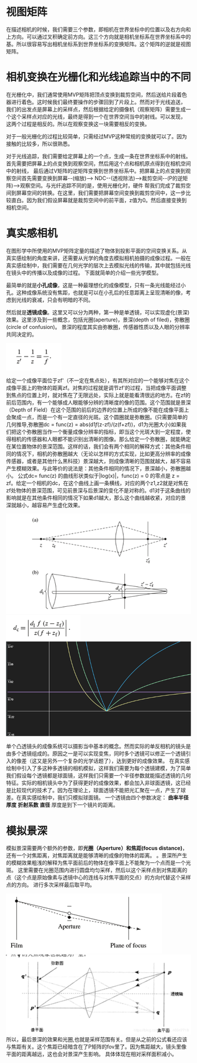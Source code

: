 # 视图矩阵
在描述相机的时候，我们需要三个参数，即相机在世界坐标中的位置以及右方向和上方向。可以通过叉积确定前方向。这三个方向就是相机坐标系在世界坐标系中的基。所以很容易写出相机坐标系到世界坐标系的变换矩阵。这个矩阵的逆就是视图矩阵。

# 相机变换在光栅化和光线追踪当中的不同
在光栅化中，我们通常使用MVP矩阵把顶点变换到裁剪空间，然后送给片段着色器进行着色。这时候我们最终要操作的步骤回到了片段上。然而对于光线追送，
我们的出发点是屏幕上的采样点，然后根据给定的摄像机（观察矩阵）需要生成一个这个采样点对应的光线，最终是得到一个在世界空间当中的射线。可以发现，
这两个过程是相反的。所以在观察变换这一块需要相反的变换。

对于一般光栅化的过程比较简单，只需经过MVP这种常规的变换就可以了。因为接触的比较多，所以很熟悉。

对于光线追踪，我们需要给定屏幕上的一个点，生成一条在世界坐标系中的射线。首先需要把屏幕上的点变换到观察空间，然后用这个点和相机原点得到在相机空间中的射线，
最后通过V矩阵的逆矩阵变换到世界坐标系中。把屏幕上的点变换到观察空间首先需要变换到屏幕--(缩放)--> NDC--(透视除法)-->裁剪空间--(P的逆矩阵)-->观察空间。与光纤追踪不同的是，使用光栅化时，硬件
帮我们完成了裁剪空间到屏幕空间的转换。在这里，我们需要把屏幕空间变换到裁剪空间中，这一步比较直白。因为我们假设屏幕就是裁剪空间中的前平面，z值为0。然后直接变换到相机空间。

# 真实感相机
在图形学中所使用的MVP矩阵定量的描述了物体到投影平面的空间变换关系。从真实感绘制的角度来讲，还需要从光学的角度去模拟相机拍摄的成像过程。一般在真实感绘制中，我们需要在几何光学的层次上去模拟光线的传输，其中就包括光线在镜头中的传播以及成像的过程。
下面就简单的介绍一些光学模型。

最简单的就是**小孔成像**，这是一种最理想化的成像模型，只有一条光线能经过小孔。这种成像系统没有焦距，也就是可以在小孔后的任意距离上呈现清晰的像，考虑到光线的衰减，只会有明暗的不同。


然后就是**透镜成像**。这里又可以分为两种，第一种是单透镜，可以实现虚化(景深)效果。这里涉及到一些概念，包括光圈(aperture)，景深(depth of filed)，弥散圈(circle of confusion)。
景深的程度其实由弥散圈，传感器性质以及人眼的分辨率共同决定的。

![](img/1.png)

给定一个成像平面位于zf'（不一定在焦点处），有其所对应的一个能够对焦在这个成像平面上的物体的距离zf。对焦的过程就是调节zf'的过程，当把成像平面调整到焦点的位置上时，就对焦在了无限远处，实际上就是能看清很远的地方。在zf的前后范围内，有一个能够成人眼能够分辨的清晰度的像的范围。这个范围就是景深（Depth of Field）在这个范围的前后的边界的位置上所成的像不能在成像平面上会聚成一点，而是一个有一定直径的光斑。这个圆圈就是弥散圈。(只需要简单的几何推导,弥散圈dc = func(z) = abs(d1*f*(z-zf)/(z(f+zf))，d1为光圈大小)如果我们把这个弥散圈当作一个衡量成像分辨率的指标，即当这个光斑大到一定程度，使得相机的传感器和人眼都不能识别出清晰的图像。那么给定一个弥散圈，就能确定在某位置物体的景深范围。这样的话，我们会有两个相同的解释方式：其他条件相同的情况下，相机的弥散圈越大（无论以怎样的方式实现，比如更高分辨率的成像传感器，或者是其他什么黑科技）景深越大，则成像清晰的范围就越大，越不容易产生模糊效果。与此等价的说法是：其他条件相同的情况下，景深越小，弥散圈越小。
公式dc= func(z) 的曲线形状类似于|log(x)|，func(z) = 0 的零点是 z = zf。给定一个相机的dc，在这个曲线上画一条横线，对应的两个z1,z2就是对焦在zf处物体的景深范围，可见前景深与后景深的变化不是对称的。d1对于这条曲线的影响就是在其他条件相同的情况下如果d1越大，那么这个曲线越收紧，对应的景深就越小，越容易产生虚化效果。

![](img/2.png)
![](img/3.png)
![](img/4.png)


单个凸透镜头的成像系统可以摄影当中基本的概念。然而实际的单反相机的镜头是由多个透镜组成的。原因之一是可以实现变焦，同时多个透镜可以修正一个透镜引入的像差（这又是另外一个复杂的光学话题了），达到更好的成像效果。
在真实感绘制中引入了多这种多透镜的相机模拟，这样我们需要为每个透镜建模，为了简单我们假设每个透镜都是球面镜，这样我们只需要一个半径参数就能描述透镜的几何特征。实际的相机镜头中为了获得更好的成像效果，都会加入非球面透镜，这已经是比较现代的技术了。因为在理论上，球面透镜不能把光汇聚在一点，产生了球差。在真实感绘制中，我们只模拟球面镜。
一个透镜由四个参数决定：
**曲率半径** **厚度** **折射系数** **直径**
厚度是到下一个镜片的距离。


# 模拟景深
模拟景深需要两个额外的参数，即**光圈（Aperture）**和**焦距(focus distance)**，还有一个对焦距离，对焦距离就是能够清晰的成像的物体的距离。
  。景深所产生的模糊效果粗浅的解释为焦平面前后的物体在像平面上不能聚为一个点而是一个光斑。
这里需要在光圈范围内进行圆盘均匀采样，然后以这个采样点到对焦距离的点（这个点是原始像素与透镜中心的连线与对焦平面的交点）的方向代替这个采样点的方向。
进行多次采样最后取平均。

![](img/5.png)
![](img/6.png)
所以，最后景深的效果和光圈,也就是采样范围有关。但是从之前的公式看还应该与焦距有关。这个焦距已经暗含在了P矩阵的fov里了。因为焦距越大，镜头里像平面的距离越远，这也会对景深产生影响。
具体体现在相对采样面积减小。


